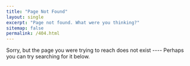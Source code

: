 ```yaml
---
title: "Page Not Found"
layout: single
excerpt: "Page not found. What were you thinking?"
sitemap: false
permalink: /404.html
---
```


Sorry, but the page you were trying to reach does not exist ---- Perhaps you can try searching for it below.


<script type="text/javascript">
  var GOOG_FIXURL_LANG = 'en';
  var GOOG_FIXURL_SITE = '{{ site.url }}'
</script>
<script type="text/javascript"
  src="//linkhelp.clients.google.com/tbproxy/lh/wm/fixurl.js">
</script>